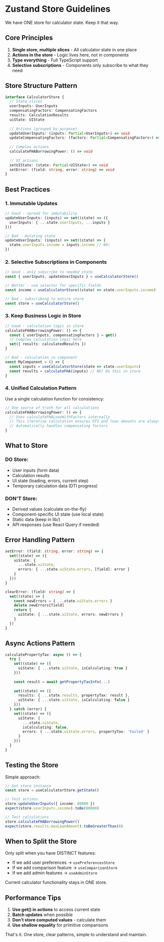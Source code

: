 # Zustand Store Guidelines

We have ONE store for calculator state. Keep it that way.

## Core Principles
1. **Single store, multiple slices** - All calculator state in one place
2. **Actions in the store** - Logic lives here, not in components
3. **Type everything** - Full TypeScript support
4. **Selective subscriptions** - Components only subscribe to what they need

## Store Structure Pattern

```typescript
interface CalculatorStore {
  // State slices
  userInputs: UserInputs
  compensatingFactors: CompensatingFactors
  results: CalculationResults
  uiState: UIState
  
  // Actions (grouped by purpose)
  updateUserInputs: (inputs: Partial<UserInputs>) => void
  updateCompensatingFactors: (factors: Partial<CompensatingFactors>) => void
  
  // Complex actions
  calculateFHABorrowingPower: () => void
  
  // UI actions
  setUIState: (state: Partial<UIState>) => void
  setError: (field: string, error: string) => void
}
```

## Best Practices

### 1. Immutable Updates
```typescript
// Good - spread for immutability
updateUserInputs: (inputs) => set((state) => ({
  userInputs: { ...state.userInputs, ...inputs }
}))

// Bad - mutating state
updateUserInputs: (inputs) => set((state) => {
  state.userInputs.income = inputs.income // NO!
})
```

### 2. Selective Subscriptions in Components
```typescript
// Good - only subscribe to needed state
const { userInputs, updateUserInputs } = useCalculatorStore()

// Better - use selector for specific fields
const income = useCalculatorStore((state) => state.userInputs.income)

// Bad - subscribing to entire store
const store = useCalculatorStore()
```

### 3. Keep Business Logic in Store
```typescript
// Good - calculation logic in store
calculateFHABorrowingPower: () => {
  const { userInputs, compensatingFactors } = get()
  // Complex calculation logic here
  set({ results: calculatedResults })
}

// Bad - calculation in component
const MyComponent = () => {
  const inputs = useCalculatorStore(state => state.userInputs)
  const results = calculateFHA(inputs) // NO! Do this in store
}
```

### 4. Unified Calculation Pattern
Use a single calculation function for consistency:
```typescript
// One source of truth for all calculations
calculateFHABorrowingPower: () => {
  // Uses calculateFHALoanWithFactors internally
  // This iterative calculation ensures DTI and loan amounts are always in sync
  // Automatically handles compensating factors
}
```

## What to Store

### DO Store:
- User inputs (form data)
- Calculation results
- UI state (loading, errors, current step)
- Temporary calculation data (DTI progress)

### DON'T Store:
- Derived values (calculate on-the-fly)
- Component-specific UI state (use local state)
- Static data (keep in lib/)
- API responses (use React Query if needed)

## Error Handling Pattern

```typescript
setError: (field: string, error: string) => {
  set((state) => ({
    uiState: {
      ...state.uiState,
      errors: { ...state.uiState.errors, [field]: error }
    }
  }))
}

clearError: (field: string) => {
  set((state) => {
    const newErrors = { ...state.uiState.errors }
    delete newErrors[field]
    return {
      uiState: { ...state.uiState, errors: newErrors }
    }
  })
}
```

## Async Actions Pattern

```typescript
calculatePropertyTax: async () => {
  try {
    set((state) => ({
      uiState: { ...state.uiState, isCalculating: true }
    }))
    
    const result = await getPropertyTaxInfo(...)
    
    set((state) => ({
      results: { ...state.results, propertyTax: result },
      uiState: { ...state.uiState, isCalculating: false }
    }))
  } catch (error) {
    set((state) => ({
      uiState: { 
        ...state.uiState, 
        isCalculating: false,
        errors: { ...state.uiState.errors, propertyTax: 'Failed' }
      }
    }))
  }
}
```

## Testing the Store

Simple approach:
```typescript
// Get store instance
const store = useCalculatorStore.getState()

// Test actions
store.updateUserInputs({ income: 80000 })
expect(store.userInputs.income).toBe(80000)

// Test calculations
store.calculateFHABorrowingPower()
expect(store.results.maxLoanAmount).toBeGreaterThan(0)
```

## When to Split the Store

Only split when you have DISTINCT features:
- If we add user preferences → `usePreferencesStore`
- If we add comparison feature → `useComparisonStore`
- If we add admin features → `useAdminStore`

Current calculator functionality stays in ONE store.

## Performance Tips

1. **Use get() in actions** to access current state
2. **Batch updates** when possible
3. **Don't store computed values** - calculate them
4. **Use shallow equality** for primitive comparisons

That's it. One store, clear patterns, simple to understand and maintain.